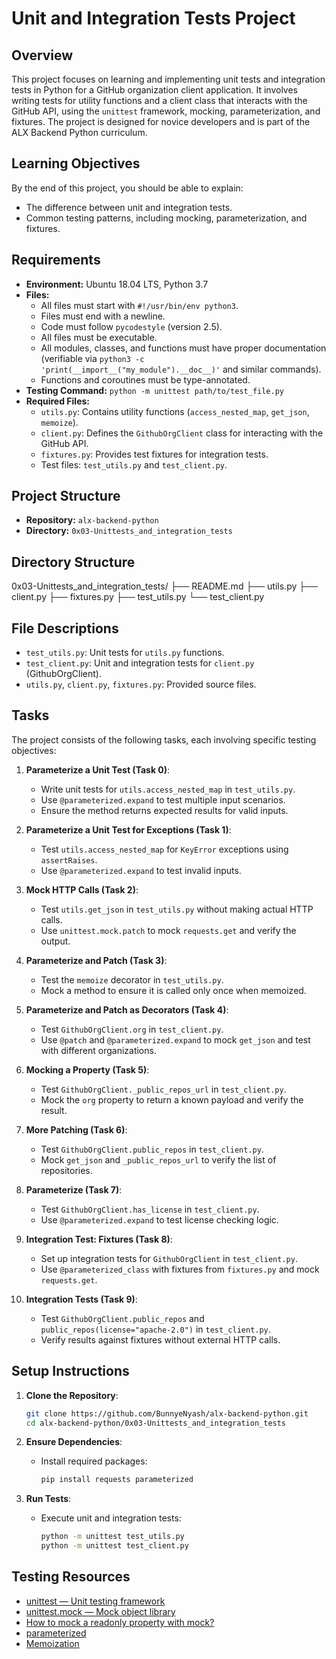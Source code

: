 # Unit and Integration Tests Project

## Overview
This project focuses on learning and implementing unit tests and integration tests in Python for a GitHub organization client application. It involves writing tests for utility functions and a client class that interacts with the GitHub API, using the `unittest` framework, mocking, parameterization, and fixtures. The project is designed for novice developers and is part of the ALX Backend Python curriculum.

## Learning Objectives
By the end of this project, you should be able to explain:
- The difference between unit and integration tests.
- Common testing patterns, including mocking, parameterization, and fixtures.

## Requirements
- **Environment:** Ubuntu 18.04 LTS, Python 3.7
- **Files:**
  - All files must start with `#!/usr/bin/env python3`.
  - Files must end with a newline.
  - Code must follow `pycodestyle` (version 2.5).
  - All files must be executable.
  - All modules, classes, and functions must have proper documentation (verifiable via `python3 -c 'print(__import__("my_module").__doc__)'` and similar commands).
  - Functions and coroutines must be type-annotated.
- **Testing Command:** `python -m unittest path/to/test_file.py`
- **Required Files:**
  - `utils.py`: Contains utility functions (`access_nested_map`, `get_json`, `memoize`).
  - `client.py`: Defines the `GithubOrgClient` class for interacting with the GitHub API.
  - `fixtures.py`: Provides test fixtures for integration tests.
  - Test files: `test_utils.py` and `test_client.py`.

## Project Structure
- **Repository:** `alx-backend-python`
- **Directory:** `0x03-Unittests_and_integration_tests`

## Directory Structure
0x03-Unittests_and_integration_tests/
├── README.md
├── utils.py
├── client.py
├── fixtures.py
├── test_utils.py
└── test_client.py

## File Descriptions
  - `test_utils.py`: Unit tests for `utils.py` functions.
  - `test_client.py`: Unit and integration tests for `client.py` (GithubOrgClient).
  - `utils.py`, `client.py`, `fixtures.py`: Provided source files.

## Tasks
The project consists of the following tasks, each involving specific testing objectives:

1. **Parameterize a Unit Test (Task 0)**:
   - Write unit tests for `utils.access_nested_map` in `test_utils.py`.
   - Use `@parameterized.expand` to test multiple input scenarios.
   - Ensure the method returns expected results for valid inputs.

2. **Parameterize a Unit Test for Exceptions (Task 1)**:
   - Test `utils.access_nested_map` for `KeyError` exceptions using `assertRaises`.
   - Use `@parameterized.expand` to test invalid inputs.

3. **Mock HTTP Calls (Task 2)**:
   - Test `utils.get_json` in `test_utils.py` without making actual HTTP calls.
   - Use `unittest.mock.patch` to mock `requests.get` and verify the output.

4. **Parameterize and Patch (Task 3)**:
   - Test the `memoize` decorator in `test_utils.py`.
   - Mock a method to ensure it is called only once when memoized.

5. **Parameterize and Patch as Decorators (Task 4)**:
   - Test `GithubOrgClient.org` in `test_client.py`.
   - Use `@patch` and `@parameterized.expand` to mock `get_json` and test with different organizations.

6. **Mocking a Property (Task 5)**:
   - Test `GithubOrgClient._public_repos_url` in `test_client.py`.
   - Mock the `org` property to return a known payload and verify the result.

7. **More Patching (Task 6)**:
   - Test `GithubOrgClient.public_repos` in `test_client.py`.
   - Mock `get_json` and `_public_repos_url` to verify the list of repositories.

8. **Parameterize (Task 7)**:
   - Test `GithubOrgClient.has_license` in `test_client.py`.
   - Use `@parameterized.expand` to test license checking logic.

9. **Integration Test: Fixtures (Task 8)**:
   - Set up integration tests for `GithubOrgClient` in `test_client.py`.
   - Use `@parameterized_class` with fixtures from `fixtures.py` and mock `requests.get`.

10. **Integration Tests (Task 9)**:
    - Test `GithubOrgClient.public_repos` and `public_repos(license="apache-2.0")` in `test_client.py`.
    - Verify results against fixtures without external HTTP calls.

## Setup Instructions
1. **Clone the Repository**:
   ```bash
   git clone https://github.com/BunnyeNyash/alx-backend-python.git
   cd alx-backend-python/0x03-Unittests_and_integration_tests
   ```

2. **Ensure Dependencies**:
   - Install required packages:
     ```bash
     pip install requests parameterized
     ```

3. **Run Tests**:
   - Execute unit and integration tests:
     ```bash
     python -m unittest test_utils.py
     python -m unittest test_client.py
     ```

## Testing Resources
- [unittest — Unit testing framework](https://docs.python.org/3/library/unittest.html)
- [unittest.mock — Mock object library](https://docs.python.org/3/library/unittest.mock.html)
- [How to mock a readonly property with mock?](https://stackoverflow.com/questions/11876727/how-to-mock-a-readonly-property-with-mock)
- [parameterized](https://pypi.org/project/parameterized/)
- [Memoization](https://en.wikipedia.org/wiki/Memoization)

